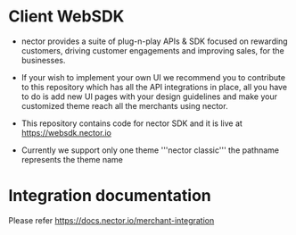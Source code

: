 # Client WebSDK
- nector provides a suite of plug-n-play APIs & SDK focused on rewarding customers, driving customer engagements and improving sales, for the businesses.

- If your wish to implement your own UI we recommend you to contribute to this repository which has all the API integrations in place, all you have to do is add new UI pages with your design guidelines and make your customized theme reach all the merchants using nector.

- This repository contains code for nector SDK and it is live at https://websdk.nector.io

- Currently we support only one theme '''nector classic''' the pathname represents the theme name

# Integration documentation
Please refer https://docs.nector.io/merchant-integration